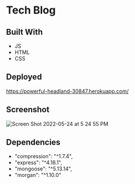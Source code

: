 # Tech Blog

## Built With
- JS
- HTML
- CSS

## Deployed
https://powerful-headland-30847.herokuapp.com/

## Screenshot
![Screen Shot 2022-05-24 at 5 24 55 PM](https://user-images.githubusercontent.com/94089960/170153828-b804561a-ed87-490c-a047-a43f1b952b6a.png)


## Dependencies
- "compression": "^1.7.4",
- "express": "^4.18.1",
- "mongoose": "^5.13.14",
- "morgan": "^1.10.0"

